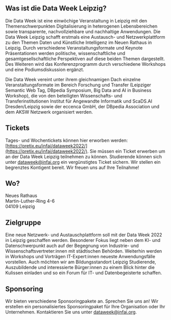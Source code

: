 ## Was ist die Data Week Leipzig?
Die Data Week ist eine einwöchige Veranstaltung in Leipzig mit den Themenschwerpunkten Digitalisierung in heterogenen Lebensbereichen sowie transparente, nachvollziehbare und nachhaltige Anwendungen. Die Data Week Leipzig schafft erstmals eine Austausch- und Netzwerkplattform zu den Themen Daten und Künstliche Intelligenz im Neuen Rathaus in Leipzig. Durch verschiedene Veranstaltungsformate und Keynote Präsentationen werden politische, wissenschaftliche und gesamtgesellschaftliche Perspektiven auf diese beiden Themen dargestellt. Des Weiteren wird das Konferenzprogramm durch verschiedene Workshops und eine Podiumsdiskussion ergänzt. 

Die Data Week vereint unter ihrem gleichnamigen Dach einzelne Veranstaltungsformate im Bereich Forschung und Transfer (Leipziger Semantic Web Tag, DBpedia Symposium, Big Data and AI in Business Workshop), die von den beteiligten Wissenschafts- und Transferinstitutionen Institut für Angewandte Informatik und ScaDS.AI Dresden/Leipzig sowie der eccenca GmbH, der DBpedia Association und dem AKSW Netzwerk organisiert werden.

## Tickets
Tages- und Wochentickets können hier erworben werden: [https://pretix.eu/infai/dataweek2022/](https://pretix.eu/infai/dataweek2022/). Sie müssen ein Ticket erwerben um an der Data Week Leipzig teilnehmen zu können. Studierende können sich unter [dataweek@infai.org](mailto:dataweek@infai.org) ein vergünstigtes Ticket sichern. Wir stellen ein begrenztes Kontigent bereit. Wir freuen uns auf Ihre Teilnahme!

## Wo?
Neues Rathaus<br/>
Martin-Luther-Ring 4-6<br/>
04109 Leipzig

## Zielgruppe
Eine neue Netzwerk- und Austauschplattform soll mit der Data Week 2022 in Leipzig geschaffen werden. Besonderer Fokus liegt neben dem KI- und Datenschwerpunkt auch auf der Begegnung von Industrie- und Wissenschaftsvertreter:innen mit städtischen Behörden. Weiterhin werden in Workshops und Vorträgen IT-Expert:innen neueste Anwendungsfälle vorstellen. Auch möchten wir am Bildungsstandort Leipzig Studierende, Auszubildende und interessierte Bürger:innen zu einem Blick hinter die Kulissen einladen und so ein Forum für IT- und Datenbegeisterte schaffen.

## Sponsoring
Wir bieten verschiedene Sponsoringpakete an. Sprechen Sie uns an! Wir erstellen ein personalisiertes Sponsoringpaket für Ihre Organisation oder Ihr Unternehmen. Kontaktieren Sie uns unter [dataweek@infai.org](mailto:dataweek@infai.org).
